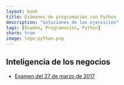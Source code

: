 ```yaml
---
layout: book
title: Exámenes de programación con Python
description: "Soluciones de los ejercicios"
tags: [Examen, Programación, Python]
share: true
image: logo-python.png
---
```


## Inteligencia de los negocios

- [Examen del 27 de marzo de 2017](examen-inteligencia-negocios-2019-03-27.html)